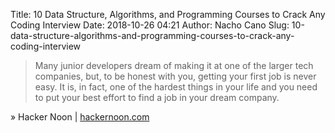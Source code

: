 Title: 10 Data Structure, Algorithms, and Programming Courses to Crack Any Coding Interview
Date: 2018-10-26 04:21
Author: Nacho Cano
Slug: 10-data-structure-algorithms-and-programming-courses-to-crack-any-coding-interview

> Many junior developers dream of making it at one of the larger tech
> companies, but, to be honest with you, getting your first job is never easy.
> It is, in fact, one of the hardest things in your life and you need to put
> your best effort to find a job in your dream company.

» Hacker Noon | [hackernoon.com][]

  [hackernoon.com]: https://hackernoon.com/10-data-structure-algorithms-and-programming-courses-to-crack-any-coding-interview-e1c50b30b927
    "10 Data Structure, Algorithms, and Programming Courses to Crack Any Coding Interview"

